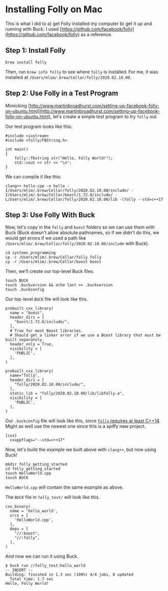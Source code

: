 # Installing Folly on Mac

This is what I did to a) get Folly installed my computer b) get it up and running with Buck. I used [https://github.com/facebook/folly](https://github.com/facebook/folly) as a reference.

## Step 1: Install Folly

`brew install folly`

Then, run `brew info folly` to see where `folly` is installed. For me, it was installed at `/Users/mlim/.brew/Cellar/folly/2020.02.10.00`.

## Step 2: Use Folly in a Test Program

Mimicking [http://www.martinbroadhurst.com/setting-up-facebook-folly-on-ubuntu.html](http://www.martinbroadhurst.com/setting-up-facebook-folly-on-ubuntu.html), let's create a simple test program to try `folly` out. 

Our test program looks like this:

    #include <iostream>
    #include <folly/FBString.h>
     
    int main()
    {
        folly::fbstring str("Hello, Folly World!");
        std::cout << str << "\n";
    }

We can compile it like this:

    clang++ hello.cpp -o hello -I/Users/mlim/.brew/Cellar/folly/2020.02.10.00/include/ -I/Users/mlim/.brew/Cellar/boost/1.72.0/include/ -L/Users/mlim/.brew/Cellar/folly/2020.02.10.00/lib -lfolly --std=c++17

## Step 3: Use Folly With Buck

Now, let's copy in the `folly` and `boost` folders so we can use them with Buck (Buck doesn't allow absolute pathnames, so if we didn't do this, we would get errors if we used a path like `/Users/mlim/.brew/Cellar/folly/2020.02.10.00/include` with Buck). 

    cd systems_programming
    cp -r /Users/mlim/.brew/Cellar/folly folly
    cp -r /Users/mlim/.brew/Cellar/boost boost

Then, we'll create our top-level Buck files.

    touch BUCK
    touch .buckversion && echo last >> .buckversion
    touch .buckconfig

Our top-level `BUCK` file will look like this.

    prebuilt_cxx_library(
      name = "boost",
      header_dirs = [
        "boost/1.72.0/include/",
      ],
      # True for most Boost libraries.
      # Should get a linker error if we use a Boost library that must be built separately.
      header_only = True,
      visibility = [
        'PUBLIC',
      ],
    )
    
    prebuilt_cxx_library(
      name="folly",
      header_dirs = [
        "folly/2020.02.10.00/include/",
      ],
      static_lib = "folly/2020.02.10.00/lib/libfolly.a",
      visibility = [
        'PUBLIC',
      ],
    )

Our `.buckconfig` file will look like this, since [`folly` requires at least C++14](https://github.com/facebook/folly/blob/master/folly/Portability.h). Might as well use the newest one since this is a spiffy new project. 

    [cxx]
      cxxppflags="--std=c++17"

Now, let's build the example we built above with `clang++`, but now using Buck! 

    mkdir folly_getting_started
    cd folly_getting_started
    touch HelloWorld.cpp
    touch BUCK

`HelloWorld.cpp` will contain the same example as above.

The `BUCK` file in `folly_test/` will look like this.

    cxx_binary(
      name = 'hello_world',
      srcs = [
        'HelloWorld.cpp',
      ],
      deps = [
        "//:boost",
        "//:folly",
      ],
    )

And now we can run it using Buck.

    $ buck run //folly_test:hello_world                                                                          -- INSERT --
    Building: finished in 1.3 sec (100%) 4/4 jobs, 0 updated
      Total time: 1.7 sec
    Hello, Folly World!
